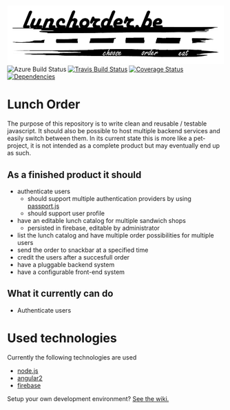 ![lunchorder.be](src/logos/png/lunchorder-white-md-925x250.png?raw=true "Lunch Catalog")
![Azure Build Status][azure-build-status] [![Travis Build Status](https://travis-ci.org/jvanderbiest/lunchorder.svg?branch=master)](https://travis-ci.org/jvanderbiest/lunchorder) [![Coverage Status](https://coveralls.io/repos/github/jvanderbiest/lunchorder/badge.svg?branch=master)](https://coveralls.io/github/jvanderbiest/lunchorder?branch=master) [![Dependencies](https://david-dm.org/jvanderbiest/lunchorder.svg)](https://david-dm.org/jvanderbiest/lunchorder)

# Lunch Order
The purpose of this repository is to write clean and reusable / testable javascript. It should also be possible to host multiple backend services and easily switch between them.
In its current state this is more like a pet-project, it is not intended as a complete product but may eventually end up as such.

## As a finished product it should
- authenticate users
	- should support multiple authentication providers by using [passport.js]
	- should support user profile
- have an editable lunch catalog for multiple sandwich shops
	- persisted in firebase, editable by administrator
- list the lunch catalog and have multiple order possibilities for multiple users
- send the order to snackbar at a specified time
- credit the users after a succesfull order
- have a pluggable backend system
- have a configurable front-end system

## What it currently can do
- Authenticate users

# Used technologies
Currently the following technologies are used 
- [node.js]
- [angular2]
- [firebase]

Setup your own development environment? [See the wiki.](https://github.com/jvanderbiest/lunchorder/wiki/Developer-Guide)

   [angular2]: <https://github.com/angular/angular>
   [node.js]: <https://nodejs.org/en/download/>
   [firebase]: <http://www.firebase.com>
   [passport.js]: <http://passportjs.org/>
   [azure-build-status]: https://vanderbiest.visualstudio.com/_apis/public/build/definitions/e3edf0fd-275f-44f0-9169-5cb245cc4bfa/3/badge "Azure Build Status"   
